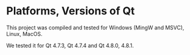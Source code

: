 # Platforms, Versions of Qt #

This project was compiled and tested for Windows (MingW and MSVC), Linux, MacOS.

We tested it for Qt 4.7.3, Qt 4.7.4 and Qt 4.8.0, 4.8.1.
